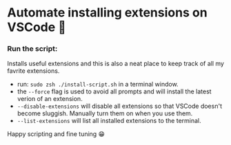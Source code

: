 # Automate installing extensions on VSCode :wrench:

### Run the script:

Installs useful extensions and this is also a neat place to keep track of all my favrite extensions.

- run: `sudo zsh ./install-script.sh` in a terminal window.
- the `--force` flag is used to avoid all prompts and will install the latest verion of an extension.
- `--disable-extensions` will disable all extensions so that VSCode doesn't become sluggish. Manually turn them on when you use them.
- `--list-extensions` will list all installed extensions to the terminal.

Happy scripting and fine tuning :grin:

